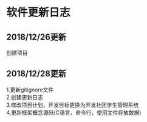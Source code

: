 # 软件更新日志
## 2018/12/26更新
创建项目  
## 2018/12/28更新
1.更新gitignore文件  
2.创建更新日志  
3.修改项目计划，开发目标更换为开发社团学生管理系统  
4.更新框架概念源码(C语言，命令行，使用文件存放数据)  
